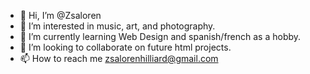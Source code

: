 - 👋 Hi, I’m @Zsaloren
- 👀 I’m interested in music, art, and photography.
- 🌱 I’m currently learning Web Design and spanish/french as a hobby.
- 💞️ I’m looking to collaborate on future html projects.
- 📫 How to reach me zsalorenhilliard@gmail.com

<!---
Zsaloren/Zsaloren is a ✨ special ✨ repository because its `README.md` (this file) appears on your GitHub profile.
You can click the Preview link to take a look at your changes.
--->
